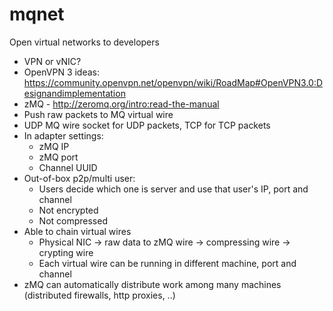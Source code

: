 mqnet
=====

Open virtual networks to developers

* VPN or vNIC?
* OpenVPN 3 ideas: https://community.openvpn.net/openvpn/wiki/RoadMap#OpenVPN3.0:Designandimplementation
* zMQ - http://zeromq.org/intro:read-the-manual
* Push raw packets to MQ virtual wire
* UDP MQ wire socket for UDP packets, TCP for TCP packets
* In adapter settings:
  * zMQ IP
  * zMQ port
  * Channel UUID
* Out-of-box p2p/multi user:
  * Users decide which one is server and use that user's IP, port and channel
  * Not encrypted
  * Not compressed
* Able to chain virtual wires
  * Physical NIC -> raw data to zMQ wire -> compressing wire -> crypting wire
  * Each virtual wire can be running in different machine, port and channel
* zMQ can automatically distribute work among many machines (distributed firewalls, http proxies, ..)
